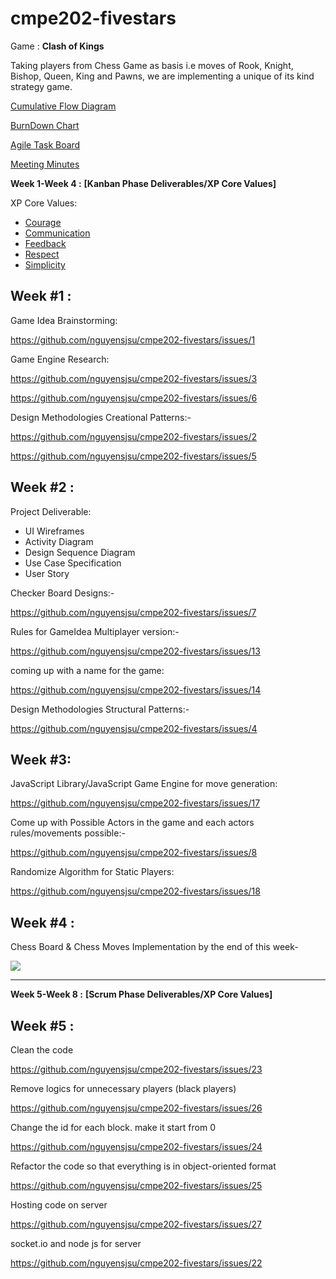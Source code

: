 # cmpe202-fivestars
Game : **Clash of Kings**

Taking players from Chess Game as basis i.e moves of Rook, Knight, Bishop, Queen, King and Pawns, we are implementing a unique of its kind strategy game.

[Cumulative Flow Diagram](https://docs.google.com/a/sjsu.edu/spreadsheets/d/150TyqCxRxhK7aqt2JpKUFNBQsHHqq0wVjuAcBEJsWQM/edit?usp=sharing)

[BurnDown Chart](https://drive.google.com/a/sjsu.edu/file/d/0B0my03hiLrdRQjAtQ0JvdTB0QVE/view?usp=sharing)

[Agile Task Board](https://github.com/nguyensjsu/cmpe202-fivestars/projects/1)

[Meeting Minutes](https://github.com/nguyensjsu/cmpe202-fivestars/blob/master/Meeting%20minutes.md)

**Week 1-Week 4 :**  **[Kanban Phase Deliverables/XP Core Values]**

XP Core Values: 

* [Courage](https://github.com/nguyensjsu/cmpe202-fivestars/blob/master/Core%20Values/Courage.md)
* [Communication](https://github.com/nguyensjsu/cmpe202-fivestars/wiki/Communication-%7C-XP-Core-Value-%5BAkansha%5D)
* [Feedback](https://github.com/nguyensjsu/cmpe202-fivestars/wiki/Feedback-%7C-XP-Core-Value-%5B-Satish-%5D)
* [Respect](https://github.com/nguyensjsu/cmpe202-fivestars/wiki/Respect-%7C-XP-Core-Value-%5B-Devi-%5D)
* [Simplicity](https://github.com/nguyensjsu/cmpe202-fivestars/wiki/Simplicity-%7C-XP-Core-Value--%5BShweta%5D)

Week #1 :
-------

Game Idea Brainstorming:

https://github.com/nguyensjsu/cmpe202-fivestars/issues/1

Game Engine Research:

https://github.com/nguyensjsu/cmpe202-fivestars/issues/3

https://github.com/nguyensjsu/cmpe202-fivestars/issues/6

Design Methodologies Creational Patterns:-

https://github.com/nguyensjsu/cmpe202-fivestars/issues/2

https://github.com/nguyensjsu/cmpe202-fivestars/issues/5

Week #2 :
-------

Project Deliverable:
* UI Wireframes
* Activity Diagram
* Design Sequence Diagram
* Use Case Specification
* User Story

Checker Board Designs:-

https://github.com/nguyensjsu/cmpe202-fivestars/issues/7

Rules for GameIdea Multiplayer version:-

https://github.com/nguyensjsu/cmpe202-fivestars/issues/13

coming up with a name for the game:

https://github.com/nguyensjsu/cmpe202-fivestars/issues/14

Design Methodologies Structural Patterns:-

https://github.com/nguyensjsu/cmpe202-fivestars/issues/4

Week #3:
-------

JavaScript Library/JavaScript Game Engine for move generation:

https://github.com/nguyensjsu/cmpe202-fivestars/issues/17

Come up with Possible Actors in the game and each actors rules/movements possible:-

https://github.com/nguyensjsu/cmpe202-fivestars/issues/8

Randomize Algorithm for Static Players:

https://github.com/nguyensjsu/cmpe202-fivestars/issues/18


Week #4 :
--------
Chess Board & Chess Moves Implementation by the end of this week-

![](https://github.com/nguyensjsu/cmpe202-fivestars/blob/master/Chess_Screenshot.png)

------------------------------------------------------------------------------------------------------------------------
**Week 5-Week 8 :**  **[Scrum Phase Deliverables/XP Core Values]**

Week #5 :
---------

Clean the code

https://github.com/nguyensjsu/cmpe202-fivestars/issues/23

Remove logics for unnecessary players (black players)

https://github.com/nguyensjsu/cmpe202-fivestars/issues/26

Change the id for each block. make it start from 0

https://github.com/nguyensjsu/cmpe202-fivestars/issues/24

Refactor the code so that everything is in object-oriented format 

https://github.com/nguyensjsu/cmpe202-fivestars/issues/25

Hosting code on server 

https://github.com/nguyensjsu/cmpe202-fivestars/issues/27

socket.io and node js for server

https://github.com/nguyensjsu/cmpe202-fivestars/issues/22









